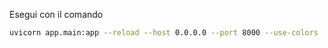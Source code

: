 Esegui con il comando
```bash
uvicorn app.main:app --reload --host 0.0.0.0 --port 8000 --use-colors
```